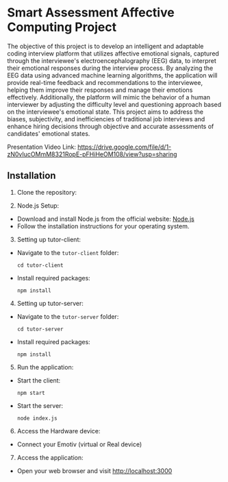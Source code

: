 # Smart Assessment Affective Computing Project

The objective of this project is to develop an intelligent and adaptable coding interview platform that utilizes affective emotional signals, captured through the interviewee's electroencephalography (EEG) data, to interpret their emotional responses during the interview process. By analyzing the EEG data using advanced machine learning algorithms, the application will provide real-time feedback and recommendations to the interviewee, helping them improve their responses and manage their emotions effectively. Additionally, the platform will mimic the behavior of a human interviewer by adjusting the difficulty level and questioning approach based on the interviewee's emotional state. This project aims to address the biases, subjectivity, and inefficiencies of traditional job interviews and enhance hiring decisions through objective and accurate assessments of candidates' emotional states.

Presentation Video Link: https://drive.google.com/file/d/1-zN0vIucOMmM8321RopE-pFHiHeOM108/view?usp=sharing


## Installation

1. Clone the repository: 



2. Node.js Setup:
- Download and install Node.js from the official website: [Node.js](https://nodejs.org)
- Follow the installation instructions for your operating system.

3. Setting up tutor-client:
- Navigate to the `tutor-client` folder:
  ```
  cd tutor-client
  ```
- Install required packages:
  ```
  npm install
  ```

4. Setting up tutor-server:
- Navigate to the `tutor-server` folder:
  ```
  cd tutor-server
  ```
- Install required packages:
  ```
  npm install
  ```

5. Run the application:
- Start the client:
  ```
  npm start
  ```
- Start the server:
  ```
  node index.js
  ```
6. Access the Hardware device:
- Connect your Emotiv (virtual or Real device)

7. Access the application:
- Open your web browser and visit [http://localhost:3000](http://localhost:3000)

